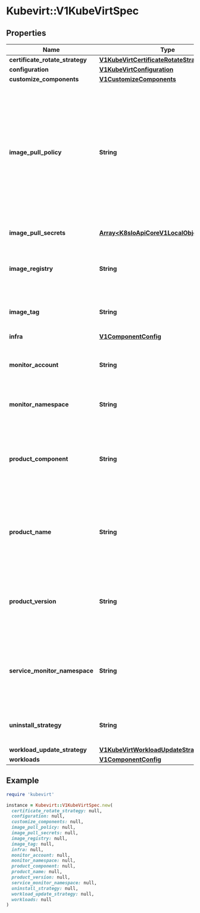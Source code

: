 # Kubevirt::V1KubeVirtSpec

## Properties

| Name | Type | Description | Notes |
| ---- | ---- | ----------- | ----- |
| **certificate_rotate_strategy** | [**V1KubeVirtCertificateRotateStrategy**](V1KubeVirtCertificateRotateStrategy.md) |  | [optional] |
| **configuration** | [**V1KubeVirtConfiguration**](V1KubeVirtConfiguration.md) |  | [optional] |
| **customize_components** | [**V1CustomizeComponents**](V1CustomizeComponents.md) |  | [optional] |
| **image_pull_policy** | **String** | The ImagePullPolicy to use.  Possible enum values:  - &#x60;\&quot;Always\&quot;&#x60; means that kubelet always attempts to pull the latest image. Container will fail If the pull fails.  - &#x60;\&quot;IfNotPresent\&quot;&#x60; means that kubelet pulls if the image isn&#39;t present on disk. Container will fail if the image isn&#39;t present and the pull fails.  - &#x60;\&quot;Never\&quot;&#x60; means that kubelet never pulls an image, but only uses a local image. Container will fail if the image isn&#39;t present | [optional] |
| **image_pull_secrets** | [**Array&lt;K8sIoApiCoreV1LocalObjectReference&gt;**](K8sIoApiCoreV1LocalObjectReference.md) | The imagePullSecrets to pull the container images from Defaults to none | [optional] |
| **image_registry** | **String** | The image registry to pull the container images from Defaults to the same registry the operator&#39;s container image is pulled from. | [optional] |
| **image_tag** | **String** | The image tag to use for the continer images installed. Defaults to the same tag as the operator&#39;s container image. | [optional] |
| **infra** | [**V1ComponentConfig**](V1ComponentConfig.md) |  | [optional] |
| **monitor_account** | **String** | The name of the Prometheus service account that needs read-access to KubeVirt endpoints Defaults to prometheus-k8s | [optional] |
| **monitor_namespace** | **String** | The namespace Prometheus is deployed in Defaults to openshift-monitor | [optional] |
| **product_component** | **String** | Designate the apps.kubevirt.io/component label for KubeVirt components. Useful if KubeVirt is included as part of a product. If ProductComponent is not specified, the component label default value is kubevirt. | [optional] |
| **product_name** | **String** | Designate the apps.kubevirt.io/part-of label for KubeVirt components. Useful if KubeVirt is included as part of a product. If ProductName is not specified, the part-of label will be omitted. | [optional] |
| **product_version** | **String** | Designate the apps.kubevirt.io/version label for KubeVirt components. Useful if KubeVirt is included as part of a product. If ProductVersion is not specified, KubeVirt&#39;s version will be used. | [optional] |
| **service_monitor_namespace** | **String** | The namespace the service monitor will be deployed  When ServiceMonitorNamespace is set, then we&#39;ll install the service monitor object in that namespace otherwise we will use the monitoring namespace. | [optional] |
| **uninstall_strategy** | **String** | Specifies if kubevirt can be deleted if workloads are still present. This is mainly a precaution to avoid accidental data loss | [optional] |
| **workload_update_strategy** | [**V1KubeVirtWorkloadUpdateStrategy**](V1KubeVirtWorkloadUpdateStrategy.md) |  | [optional] |
| **workloads** | [**V1ComponentConfig**](V1ComponentConfig.md) |  | [optional] |

## Example

```ruby
require 'kubevirt'

instance = Kubevirt::V1KubeVirtSpec.new(
  certificate_rotate_strategy: null,
  configuration: null,
  customize_components: null,
  image_pull_policy: null,
  image_pull_secrets: null,
  image_registry: null,
  image_tag: null,
  infra: null,
  monitor_account: null,
  monitor_namespace: null,
  product_component: null,
  product_name: null,
  product_version: null,
  service_monitor_namespace: null,
  uninstall_strategy: null,
  workload_update_strategy: null,
  workloads: null
)
```

